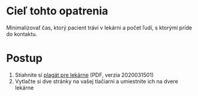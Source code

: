 # Cieľ tohto opatrenia

Minimalizovať čas, ktorý pacient trávi v lekárni a počet ľudí, s ktorými príde do kontaktu.

# Postup

1. Stiahnite si [plagát pre lekárne](files/plagaty/lekarne/plagat-v2020031501.pdf) (PDF, verzia 2020031501)
2. Vytlačte si dve stránky na vašej tlačiarni a umiestnite ich na dvere lekárne


 